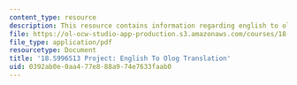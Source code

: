 ```yaml
---
content_type: resource
description: This resource contains information regarding english to olog transation.
file: https://ol-ocw-studio-app-production.s3.amazonaws.com/courses/18-s996-category-theory-for-scientists-spring-2013/0392ab0e0aa477e888a974e7633faab0_MIT18_S996S13_Eng2Ologs.pdf
file_type: application/pdf
resourcetype: Document
title: '18.S996S13 Project: English To Olog Translation'
uid: 0392ab0e-0aa4-77e8-88a9-74e7633faab0
---
```

